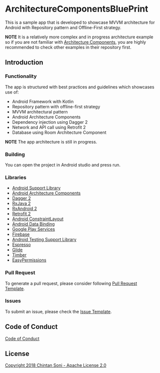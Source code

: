 # ArchitectureComponentsBluePrint
This is a sample app that is developed to showcase MVVM architecture for Android with
Repository pattern and Offline-First strategy.

**NOTE** It is a relatively more complex and in progress architecture example so if you are not familiar
with [Architecture Components](https://developer.android.com/arch), you are highly recommended to check other examples
in their repository first.

Introduction
---
### Functionality
The app is structured with best practices and guidelines which showcases use of:
* Android Framework with Kotlin
* Repository pattern with offline-first strategy
* MVVM architectural pattern
* Android Architecture Components
* Dependency injection using Dagger 2
* Network and API call using Retrofit 2
* Database using Room Architecture Component

**NOTE** The app architecture is still in progress.

### Building
You can open the project in Android studio and press run.

### Libraries
* [Android Support Library](https://developer.android.com/topic/libraries/support-library/index.html)
* [Android Architecture Components](https://developer.android.com/arch)
* [Dagger 2](https://google.github.io/dagger)
* [RxJava 2](https://github.com/ReactiveX/RxJava)
* [RxAndroid 2](https://github.com/ReactiveX/RxAndroid)
* [Retrofit 2](http://square.github.io/retrofit)
* [Android ConstraintLayout](https://developer.android.com/training/constraint-layout/index.html)
* [Android Data Binding](https://developer.android.com/topic/libraries/data-binding/index.html)
* [Google Play Services](https://developers.google.com/android/guides/setup)
* [Firebase](https://firebase.google.com/docs/)
* [Android Testing Support Library](https://developer.android.com/topic/libraries/testing-support-library/index.html)
* [Espresso](https://google.github.io/android-testing-support-library/docs/espresso/)
* [Glide](https://github.com/bumptech/glide)
* [Timber](https://github.com/JakeWharton/timber)
* [EasyPermissions](https://github.com/googlesamples/easypermissions)

<!-- Contributing
---
You are most welcome to contribute to this project!

Please have a look at pull request template provided below, before contributing and proposing a change.

[Contributing guidelines]() -->

### Pull Request
To generate a pull request, please consider following [Pull Request Template](https://github.com/chintansoni202/ArchitectureComponentsBluePrint/blob/master/PULL_REQUEST_TEMPLATE.md).

### Issues
To submit an issue, please check the [Issue Template](https://github.com/chintansoni202/ArchitectureComponentsBluePrint/blob/master/ISSUE_TEMPLATE.md).

Code of Conduct
---
[Code of Conduct](https://github.com/chintansoni202/ArchitectureComponentsBluePrint/blob/master/CODE_OF_CONDUCT.md)

License
---
[Copyright 2018 Chintan Soni - Apache License 2.0](https://github.com/chintansoni202/ArchitectureComponentsBluePrint/blob/master/LICENSE)
